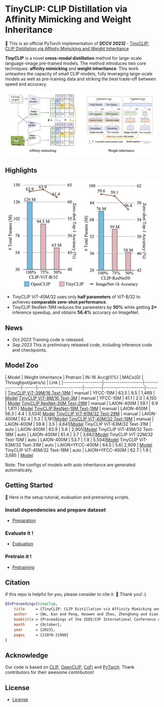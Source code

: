 # TinyCLIP: CLIP Distillation via Affinity Mimicking and Weight Inheritance

:pushpin: This is an official PyTorch implementation of **[ICCV 2023]** - [TinyCLIP: CLIP Distillation via Affinity Mimicking and Weight Inheritance](https://openaccess.thecvf.com/content/ICCV2023/html/Wu_TinyCLIP_CLIP_Distillation_via_Affinity_Mimicking_and_Weight_Inheritance_ICCV_2023_paper.html)

**TinyCLIP** is a novel **cross-modal distillation** method for large-scale language-image pre-trained models. The method introduces two core techniques: **affinity mimicking** and **weight inheritance**. This work unleashes the capacity of small CLIP models, fully leveraging large-scale models as well as pre-training data and striking the best trade-off between speed and accuracy.

<p align="center">
  <img src="./figure/TinyCLIP.jpg" width="1000">
</p>


## Highlights
<p align="center">
  <img src="./figure/fig1.jpg" width="500">
</p>

* TinyCLIP ViT-45M/32 uses only **half parameters** of ViT-B/32 to achieves **comparable zero-shot performance**.
* TinyCLIP ResNet-19M reduces the parameters by **50\%** while getting **$2\times$** inference speedup, and obtains **56.4\%** accuracy on ImageNet.

## News
* *Oct.2023* Training code is released.
* *Sep.2023* This is preliminary released code, including inference code and checkpoints.

## Model Zoo
| Model              | Weight inheritance | Pretrain      | IN-1K Acc@1(%) | MACs(G) | Throughput(pairs/s) | Link |
|--------------------|--------------------|---------------|-------|-----------------------|---------|---------------------|------|
[TinyCLIP ViT-39M/16 Text-19M](./src/open_clip/model_configs/TinyCLIP-ViT-39M-16-Text-19M.json) | manual | YFCC-15M | 63.5  | 9.5 | 1,469 | [Model](https://github.com/wkcn/TinyCLIP-model-zoo/releases/download/checkpoints/TinyCLIP-ViT-39M-16-Text-19M-YFCC15M.pt)
[TinyCLIP ViT-8M/16 Text-3M](./src/open_clip/model_configs/TinyCLIP-ViT-8M-16-Text-3M.json) | manual | YFCC-15M | 41.1 | 2.0 | 4,150 | [Model](https://github.com/wkcn/TinyCLIP-model-zoo/releases/download/checkpoints/TinyCLIP-ViT-8M-16-Text-3M-YFCC15M.pt)
[TinyCLIP ResNet-30M Text-29M](./src/open_clip/model_configs/TinyCLIP-ResNet-30M-Text-29M.json) | manual | LAION-400M | 59.1  | 6.9 | 1,811 | [Model](https://github.com/wkcn/TinyCLIP-model-zoo/releases/download/checkpoints/TinyCLIP-ResNet-30M-Text-29M-LAION400M.pt)
[TinyCLIP ResNet-19M Text-19M](./src/open_clip/model_configs/TinyCLIP-ResNet-19M-Text-19M.json) | manual | LAION-400M | 56.3  | 4.4 | 3,024| [Model](https://github.com/wkcn/TinyCLIP-model-zoo/releases/download/checkpoints/TinyCLIP-ResNet-19M-Text-19M-LAION400M.pt)
[TinyCLIP ViT-61M/32 Text-29M](./src/open_clip/model_configs/TinyCLIP-ViT-61M-32-Text-29M.json) | manual | LAION-400M | 62.4  | 5.3 | 3,191|[Model](https://github.com/wkcn/TinyCLIP-model-zoo/releases/download/checkpoints/TinyCLIP-ViT-61M-32-Text-29M-LAION400M.pt)
[TinyCLIP ViT-40M/32 Text-19M](./src/open_clip/model_configs/TinyCLIP-ViT-40M-32-Text-19M.json) | manual | LAION-400M | 59.8  | 3.5 | 4,641|[Model](https://github.com/wkcn/TinyCLIP-model-zoo/releases/download/checkpoints/TinyCLIP-ViT-40M-32-Text-19M-LAION400M.pt)
TinyCLIP ViT-63M/32 Text-31M | auto | LAION-400M | 63.9  | 5.6 | 2,905|[Model](https://github.com/wkcn/TinyCLIP-model-zoo/releases/download/checkpoints/TinyCLIP-auto-ViT-63M-32-Text-31M-LAION400M.pt)
TinyCLIP ViT-45M/32 Text-18M | auto | LAION-400M | 61.4  | 3.7 | 3,682|[Model](https://github.com/wkcn/TinyCLIP-model-zoo/releases/download/checkpoints/TinyCLIP-auto-ViT-45M-32-Text-18M-LAION400M.pt)
TinyCLIP ViT-22M/32 Text-10M | auto | LAION-400M | 53.7  | 1.9 | 5,504|[Model](https://github.com/wkcn/TinyCLIP-model-zoo/releases/download/checkpoints/TinyCLIP-auto-ViT-22M-32-Text-10M-LAION400M.pt)
TinyCLIP ViT-63M/32 Text-31M | auto | LAION+YFCC-400M | 64.5 | 5.6| 2,909 | [Model](https://github.com/wkcn/TinyCLIP-model-zoo/releases/download/checkpoints/TinyCLIP-auto-ViT-63M-32-Text-31M-LAIONYFCC400M.pt)
TinyCLIP ViT-45M/32 Text-18M | auto | LAION+YFCC-400M | 62.7  | 1.9 | 3,685 | [Model](https://github.com/wkcn/TinyCLIP-model-zoo/releases/download/checkpoints/TinyCLIP-auto-ViT-45M-32-Text-18M-LAIONYFCC400M.pt)

Note: The configs of models with auto inheritance are generated automatically.

## Getting Started
:beginner: Here is the setup tutorial, evaluation and pretraining scripts.

### Install dependencies and prepare dataset
- [Preparation](./docs/PREPARATION.md)

### Evaluate it !
- [Evaluation](./docs/EVALUATION.md)

### Pretrain it !
- [Pretraining](./docs/PRETRAINING.md)

## Citation
If this repo is helpful for you, please consider to cite it. :mega: Thank you! :)

```bibtex
@InProceedings{tinyclip,
    title     = {TinyCLIP: CLIP Distillation via Affinity Mimicking and Weight Inheritance},
    author    = {Wu, Kan and Peng, Houwen and Zhou, Zhenghong and Xiao, Bin and Liu, Mengchen and Yuan, Lu and Xuan, Hong and Valenzuela, Michael and Chen, Xi (Stephen) and Wang, Xinggang and Chao, Hongyang and Hu, Han},
    booktitle = {Proceedings of the IEEE/CVF International Conference on Computer Vision (ICCV)},
    month     = {October},
    year      = {2023},
    pages     = {21970-21980}
}
```

## Acknowledge

Our code is based on [CLIP](https://github.com/openai/CLIP), [OpenCLIP](https://github.com/mlfoundations/open_clip), [CoFi](https://github.com/princeton-nlp/CoFiPruning) and [PyTorch](https://github.com/pytorch/pytorch). Thank contributors for their awesome contribution!

## License
- [License](./LICENSE)
